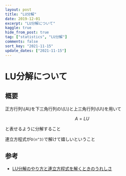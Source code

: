 ```yaml
---
layout: post
title: "LU分解"
date: 2019-12-01
excerpt: "LU分解について"
kaggle: true
hide_from_post: true
tag: ["statistics", "LU分解"]
comments: false
sort_key: "2021-11-15"
update_dates: ["2021-11-15"]
---
```


# LU分解について

## 概要

正方行列\\(A\\)を下三角行列の\\(L\\)と上三角行列\\(U\\)を用いて

$$
A = LU
$$

と表せるように分解すること  

連立方程式が`O(n^3)`で解けて嬉しいということ  

## 参考
 - [LU分解のやり方と連立方程式を解くときのうれしさ](https://mathwords.net/lubunkai)

